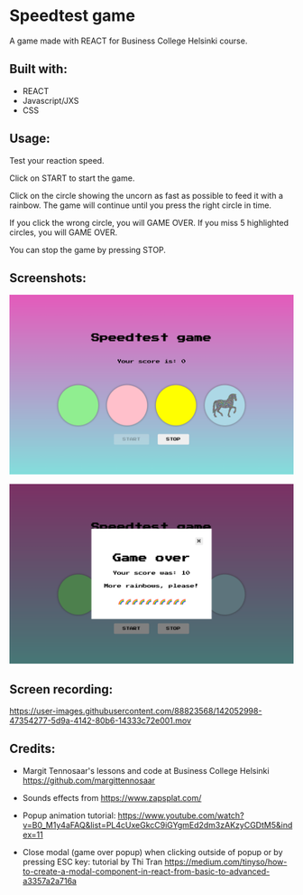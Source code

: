 # Speedtest game
A game made with REACT for Business College Helsinki course.

## Built with:
- REACT
- Javascript/JXS
- CSS

## Usage:
Test your reaction speed.

Click on START to start the game.

Click on the circle showing the uncorn as fast as possible to feed it with a rainbow. The game will continue until you press the right circle in time.

If you click the wrong circle, you will GAME OVER.
If you miss 5 highlighted circles, you will GAME OVER.

You can stop the game by pressing STOP.


## Screenshots:

![screenshot of the single page application](screenshot.png?raw=true "Screenshot of the single page application")

![screenshot of the single page application](screenshotGameOver.png?raw=true "Screenshot of the single page application")

## Screen recording:

https://user-images.githubusercontent.com/88823568/142052998-47354277-5d9a-4142-80b6-14333c72e001.mov

## Credits:

- Margit Tennosaar's lessons and code at Business College Helsinki https://github.com/margittennosaar

- Sounds effects from https://www.zapsplat.com/

- Popup animation tutorial: https://www.youtube.com/watch?v=B0_M1y4aFAQ&list=PL4cUxeGkcC9iGYgmEd2dm3zAKzyCGDtM5&index=11

- Close modal (game over popup) when clicking outside of popup or by pressing ESC key: tutorial by Thi Tran https://medium.com/tinyso/how-to-create-a-modal-component-in-react-from-basic-to-advanced-a3357a2a716a